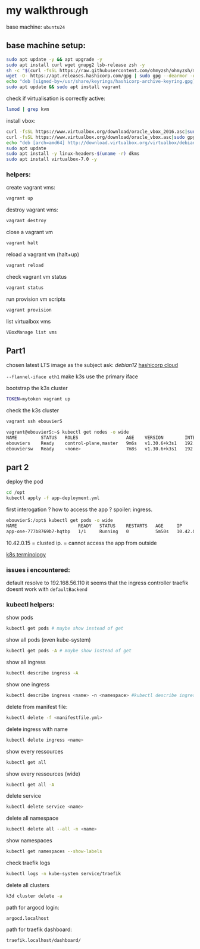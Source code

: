# my walkthrough

base machine: `ubuntu24`

## base machine setup:

```bash
sudo apt update -y && apt upgrade -y
sudo apt install curl wget gnupg2 lsb-release zsh -y
sh -c "$(curl -fsSL https://raw.githubusercontent.com/ohmyzsh/ohmyzsh/master/tools/install.sh)"
wget -O- https://apt.releases.hashicorp.com/gpg | sudo gpg --dearmor -o /usr/share/keyrings/hashicorp-archive-keyring.gpg
echo "deb [signed-by=/usr/share/keyrings/hashicorp-archive-keyring.gpg] https://apt.releases.hashicorp.com $(lsb_release -cs) main" | sudo tee /etc/apt/sources.list.d/hashicorp.list
sudo apt update && sudo apt install vagrant
```

check if virtualisation is correctly active:
```bash
lsmod | grep kvm
```

install vbox:
```bash
curl -fsSL https://www.virtualbox.org/download/oracle_vbox_2016.asc|sudo gpg --dearmor -o /etc/apt/trusted.gpg.d/vbox.gpg
curl -fsSL https://www.virtualbox.org/download/oracle_vbox.asc|sudo gpg --dearmor -o /etc/apt/trusted.gpg.d/oracle_vbox.gpg
echo "deb [arch=amd64] http://download.virtualbox.org/virtualbox/debian $(lsb_release -sc) contrib" | sudo tee /etc/apt/sources.list.d/virtualbox.list
sudo apt update
sudo apt install -y linux-headers-$(uname -r) dkms
sudo apt install virtualbox-7.0 -y
```

### helpers:
create vagrant vms:
```bash
vagrant up
```

destroy vagrant vms:
```bash
vagrant destroy
```

close a vagrant vm
```bash
vagrant halt
```

reload a vagrant vm (halt+up)
```bash
vagrant reload
```

check vagrant vm status
```bash
vagrant status
```

run provision vm scripts
```bash
vagrant provision
```

list virtualbox vms
```bash
VBoxManage list vms
```

## Part1
chosen latest LTS image as the subject ask: *debian12*
[hashicorp cloud](https://portal.cloud.hashicorp.com/vagrant/discover/generic/debian12)

`--flannel-iface eth1` make k3s use the primary iface

bootstrap the k3s cluster
```bash
TOKEN=mytoken vagrant up
```

check the k3s cluster
```bash
vagrant ssh ebouvierS

vagrant@ebouvierS:~$ kubectl get nodes -o wide
NAME         STATUS   ROLES                  AGE    VERSION        INTERNAL-IP      EXTERNAL-IP   OS-IMAGE                         KERNEL-VERSION   CONTAINER-RUNTIME
ebouviers    Ready    control-plane,master   9m6s   v1.30.6+k3s1   192.168.56.110   <none>        Debian GNU/Linux 12 (bookworm)   6.1.0-17-amd64   containerd://1.7.22-k3s1
ebouviersw   Ready    <none>                 7m8s   v1.30.6+k3s1   192.168.56.111   <none>        Debian GNU/Linux 12 (bookworm)   6.1.0-17-amd64   containerd://1.7.22-k3s1
```


## part 2

deploy the pod
```bash
cd /opt
kubectl apply -f app-deployment.yml
```
first interogation ? how to access the app ? spoiler: ingress.
```bash
ebouvierS:/opt$ kubectl get pods -o wide
NAME                       READY   STATUS    RESTARTS   AGE     IP           NODE        NOMINATED NODE   READINESS GATES
app-one-777b8769b7-hqtbp   1/1     Running   0          5m50s   10.42.0.15   ebouviers   <none>           <none>
```
10.42.0.15 = clusted ip. = cannot access the app from outside

[k8s terminology](https://kubernetes.io/docs/concepts/services-networking/ingress/#terminology)

### issues i encountered:
default resolve to 192.168.56.110
it seems that the ingress controller traefik doesnt work with `defaultBackend`
### kubectl helpers:

show pods
```bash
kubectl get pods # maybe show instead of get
```
show all pods (even kube-system)
```bash
kubectl get pods -A # maybe show instead of get
```
show all ingress
```bash
kubectl describe ingress -A
```
show one ingress
```bash
kubectl describe ingress <name> -n <namespace> #kubectl describe ingress apps -n apps
```
delete from manifest file:
```bash
kubectl delete -f <manifestfile.yml>
```
delete ingress with name
```bash
kubectl delete ingress <name>
```

show every ressources
```bash
kubectl get all
```
show every ressources (wide)
```bash
kubectl get all -A
```
delete service
```bash
kubectl delete service <name>
```
delete all namespace
```bash
kubectl delete all --all -n <name>
```
show namespaces
```bash
kubectl get namespaces --show-labels
```
check traefik logs
```bash
kubectl logs -n kube-system service/traefik
```
delete all clusters
```bash
k3d cluster delete -a
```

path for argocd login:
```
argocd.localhost
```
path for traefik dashboard:
```
traefik.localhost/dashboard/
```